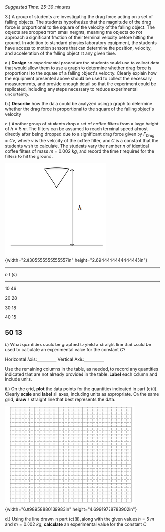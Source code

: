 *Suggested Time: 25-30 minutes*

3.) A group of students are investigating the drag force acting on a set
of falling objects. The students hypothesize that the magnitude of the
drag force is proportional to the square of the velocity of the falling
object. The objects are dropped from small heights, meaning the objects
do not approach a significant fraction of their terminal velocity before
hitting the ground. In addition to standard physics laboratory
equipment, the students have access to motion sensors that can determine
the position, velocity, and acceleration of the falling object at any
given time.

a.) **Design** an experimental procedure the students could use to
collect data that would allow them to use a graph to determine whether
drag force is proportional to the square of a falling object's velocity.
Clearly explain how the equipment presented above should be used to
collect the necessary measurements, and provide enough detail so that
the experiment could be replicated, including any steps necessary to
reduce experimental uncertainty.

b.) **Describe** how the data could be analyzed using a graph to
determine whether the drag force is proportional to the square of the
falling object's velocity

c.) Another group of students drop a set of coffee filters from a large
height of $h = 5\ m$. The filters can be assumed to reach terminal speed
almost directly after being dropped due to a significant drag force
given by $F_{Drag} = Cv$, where $v$ is the velocity of the coffee
filter, and $C$ is a constant that the students wish to calculate. The
students vary the number $n$ of identical coffee filters of mass
$m = 0.002\ kg$, and record the time $t$ required for the filters to hit
the ground.

![](media/image1.png){width="2.8305555555555557in"
height="2.6944444444444446in"}

  -----------------------------------------------------------------------
  $n$               $t\ (s)$                            
  ----------------- ----------------- ----------------- -----------------
  10                46                                  

  20                28                                  

  30                18                                  

  40                15                                  

  50                13                                  
  -----------------------------------------------------------------------

i.) What quantities could be graphed to yield a straight line that could be used to calculate an experimental value for the constant $C$?

Horizontal Axis:\_\_\_\_\_\_\_\_\_\_ Vertical
Axis:\_\_\_\_\_\_\_\_\_\_

Use the remaining columns in the table, as needed, to record any
quantities indicated that are not already provided in the table.
**Label** each column and include units.

ii.) On the grid, **plot** the data points for the quantities
indicated in part (c)(i). Clearly **scale** and **label** all axes,
including units as appropriate. On the same grid, **draw** a straight
line that best represents the data.

![](../../common/grid.png){width="6.098958880139983in"
height="4.69919728783902in"}

d.) Using the line drawn in part (c)(ii), along with the given values
$h = 5\ m$ and $m = 0.002\ kg$, **calculate** an experimental value for
the constant $C$
